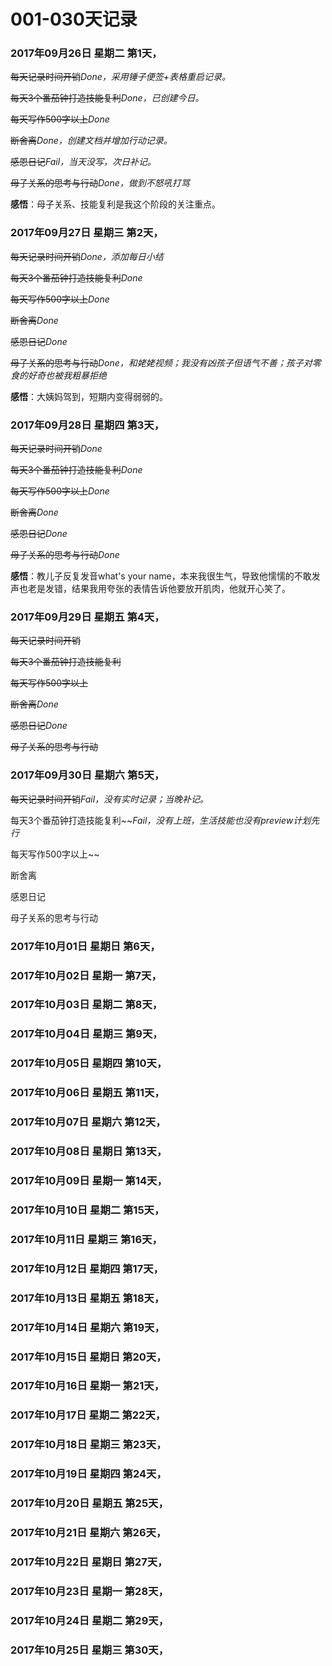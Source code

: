 # 001-030天记录

### 2017年09月26日	星期二	第1天，

~~每天记录时间开销~~_Done，采用锤子便签+表格重启记录。_

~~每天3个番茄钟打造技能复利~~_Done，已创建今日。_

~~每天写作500字以上~~_Done_

~~断舍离~~_Done，创建文档并增加行动记录。_

~~感恩日记~~_Fail，当天没写，次日补记。_

~~母子关系的思考与行动~~_Done，做到不怒吼打骂_

**感悟**：母子关系、技能复利是我这个阶段的关注重点。

### 2017年09月27日	星期三	第2天，

~~每天记录时间开销~~_Done，添加每日小结_

~~每天3个番茄钟打造技能复利~~_Done_

~~每天写作500字以上~~_Done_

~~断舍离~~_Done_

~~感恩日记~~_Done_

~~母子关系的思考与行动~~_Done，和姥姥视频；我没有凶孩子但语气不善；孩子对零食的好奇也被我粗暴拒绝_

**感悟**：大姨妈驾到，短期内变得弱弱的。

### 2017年09月28日	星期四	第3天，

~~每天记录时间开销~~_Done_

~~每天3个番茄钟打造技能复利~~_Done_

~~每天写作500字以上~~_Done_

~~断舍离~~_Done_

~~感恩日记~~_Done_

~~母子关系的思考与行动~~_Done_

**感悟**：教儿子反复发音what's your name，本来我很生气，导致他懦懦的不敢发声也老是发错，结果我用夸张的表情告诉他要放开肌肉，他就开心笑了。

### 2017年09月29日	星期五	第4天，

~~每天记录时间开销~~

~~每天3个番茄钟打造技能复利~~

~~每天写作500字以上~~

~~断舍离~~_Done_

~~感恩日记~~_Done_

~~母子关系的思考与行动~~

### 2017年09月30日	星期六	第5天，

~~每天记录时间开销~~_Fail，没有实时记录；当晚补记。_

每天3个番茄钟打造技能复利~~_Fail，没有上班，生活技能也没有preview计划先行_

每天写作500字以上~~

断舍离

感恩日记

母子关系的思考与行动

### 2017年10月01日	星期日	第6天，

### 2017年10月02日	星期一	第7天，

### 2017年10月03日	星期二	第8天，

### 2017年10月04日	星期三	第9天，

### 2017年10月05日	星期四	第10天，

### 2017年10月06日	星期五	第11天，

### 2017年10月07日	星期六	第12天，

### 2017年10月08日	星期日	第13天，

### 2017年10月09日	星期一	第14天，

### 2017年10月10日	星期二	第15天，

### 2017年10月11日	星期三	第16天，

### 2017年10月12日	星期四	第17天，

### 2017年10月13日	星期五	第18天，

### 2017年10月14日	星期六	第19天，
### 2017年10月15日	星期日	第20天，

### 2017年10月16日	星期一	第21天，

### 2017年10月17日	星期二	第22天，

### 2017年10月18日	星期三	第23天，

### 2017年10月19日	星期四	第24天，

### 2017年10月20日	星期五	第25天，

### 2017年10月21日	星期六	第26天，

### 2017年10月22日	星期日	第27天，

### 2017年10月23日	星期一	第28天，

### 2017年10月24日	星期二	第29天，

### 2017年10月25日	星期三	第30天，
